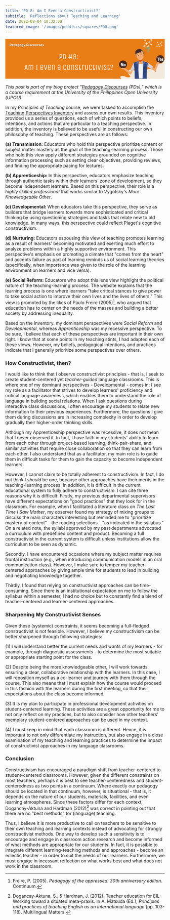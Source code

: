 ```yaml
---
title: 'PD 8: Am I Even a Constructivist?'
subtitle: 'Reflections about Teaching and Learning'
date: 2022-08-04 10:32:00
featured_image: '/images/peddiscs/squares/PD8.png'
---
```


![](/images/peddiscs/banners/PD8.png)

*This post is part of my blog project "[Pedagogy Discourses](https://www.pedagogydiscs.wordpress.com) (PDs)," which is a course requirement at the University of the Philippines Open University (UPOU).*

In my *Principles of Teaching* course, we were tasked to accomplish the [Teaching Perspectives Inventory](http://www.teachingperspectives.com/tpi/) and assess our own results. This inventory provided us a series of questions, each of which points to beliefs, intentions, and actions that are particular to a teaching perspective. In addition, the inventory is believed to be useful in constructing our own philosophy of teaching. These perspectives are as follows:

**(a) Transmission:** Educators who hold this perspective prioritize content or subject matter mastery as the goal of the teaching-learning process. Those who hold this view apply different strategies grounded on cognitive information processing such as setting clear objectives, providing reviews, and finding the appropriate pacing for lectures.

**(b) Apprenticeship:** In this perspective, educators emphasize teaching through authentic tasks within their learners' zone of development, so they become independent learners. Based on this perspective, their role is a *highly skilled professional* that works similar to Vygotsky's *More Knowledgeable Other*. 

**(c) Developmental:** When educators take this perspective, they serve as builders that bridge learners towards more sophisticated and critical thinking by using questioning strategies and tasks that relate new to old knowledge. In many ways, this perspective could reflect Piaget's cognitive constructivism.

**(d) Nurturing:** Educators espousing this view of teaching promotes learning as a result of learners' becoming motivated and exerting much effort to analyze problems within a highly supportive environment. This perspective's emphasis on promoting a climate that "comes from the heart" and accepts failure as part of learning reminds us of social learning theories (specifically, when importance was given to the role of the learning environment on learners and vice versa).

**(e) Social Reform:** Educators who adopt this lens view highlight the political nature of the teaching-learning process. The website explains that the learning process is one where learners "take critical stances to give power to take social action to improve their own lives and the lives of others." This view is promoted by the likes of Paulo Freire (2005)[^1], who argued that education has to center on the needs of the masses and building a better society by addressing inequality. 

Based on the inventory. my dominant perspectives were *Social Reform* and *Developmental*, whereas *Apprenticeship* was my recessive perspective. To be sure, I believe that each of these perspectives are important in their own right. I know that at some points in my teaching stints, I had adapted each of these views. However, my beliefs, pedagogical intentions, and practices indicate that I generally prioritize some perspectives over others. 

### How Constructivist, then?

I would like to think that I observe constructivist principles - that is, I seek to create student-centered yet *teacher-guided* language classrooms. This is where one of my dominant perspectives - Developmental - comes in: I see my role as a facilitator that strives to develop learners' proficiency and critical language awareness, which enables them to understand the role of language in building social relations. When I ask questions during interactive class discussions, I often encourage my students to relate new information to their previous experiences. Furthermore, the questions I give them during discussions are in increasing complexity in order to develop gradually their higher-order thinking skills. 

Although my Apprenticeship perspective was recessive, it does not mean that I never observed it. In fact, I have faith in my students' ability to learn from each other through project-based learning, think-pair-share, and similar activities that require close collaboration so that they can learn from each other. I also understand that as a facilitator, my main role is to guide them in difficult tasks for them to gain the capacity to become independent learners. 

However, I cannot claim to be totally adherent to constructivism. In fact, I do not think I *should* be one, because other approaches have their merits in the teaching-learning process. In addition, it is difficult in the current educational system to fully adhere to constructivism. I can cite three reasons why it is difficult: Firstly, my previous departmental supervisors have different expectations on "good practices" that they look for in the classroom. For example, when I facilitated a literature class on *The Last Time I Saw Mother*, my observer found my strategy of mixing groups to discuss the main characters interesting but reminded me to "prioritize mastery of content" - the reading selections - "as indicated in the syllabus." On a related note, the syllabi approved by my past departments advocated a curriculum with predefined content and product. Becoming a full constructivist in the current system is difficult unless institutions allow the curriculum to be seen as dynamic.

Secondly, I have encountered occasions where my subject matter requires frontal instruction (e.g., when introducing communication models in an oral communication class). However, I make sure to temper my teacher-centered approaches by giving ample time for students to lead in building and negotiating knowledge together. 

Thirdly, I found that relying on constructivist approaches can be time-consuming. Since there is an institutional expectation on me to follow the syllabus within a semester, I had no choice but to constantly find a blend of teacher-centered and learner-centered approaches. 

### Sharpening My Constructivist Senses

Given these (systemic) constraints, it seems becoming a full-fledged constructivist is not feasible. However, I believe my constructivism can be better sharpened through following strategies: 

(1) I will understand better the current needs and wants of my learners - for example, through diagnostic assessments - to determine the most suitable or appropriate starting point for the class.

(2) Despite being the more knowledgeable other, I will work towards ensuring a clear, collaborative relationship with the learners. In this case, I will reposition myself as a co-learner and journey with them through the course. This also means that I must explain how the course would proceed in this fashion with the learners during the first meeting, so that their expectations about the class become informed. 

(3) It is my plan to participate in professional development activities on student-centered learning. These activities are a great opportunity for me to not only reflect on my practices, but to also consider how other teachers' exemplary student-centered approaches can be used in my context. 

(4) I must keep in mind that each classroom is different. Hence, it is important to not only differentiate my instruction, but also engage in a close examination of my teaching and learning practices to determine the impact of constructivist approaches in my language classrooms. 

### Conclusion

Constructivism has encouraged a paradigm shift from teacher-centered to student-centered classrooms. However, given the different constraints on most teachers, perhaps it is best to see teacher-centeredness and student-centeredness as two points in a continuum. Where exactly our pedagogy should be located in that continuum, however, is situational - that is, it depends on the nature of our students, materials, facilities, and even learning atmospheres. Since these factors differ for each context, Dogancay-Aktuna and Hardman (2012)[^2] was correct in pointing out that there are no "best methods" for (language) teaching. 

Thus, I believe it is more productive to call on teachers to be sensitive to their own teaching and learning contexts instead of advocating for strongly constructivist methods. One way to develop such a sensitivity is to encourage and engage in classroom action research and become informed of what methods are appropriate for our students. In fact, it is possible to integrate different learning-teaching methods and approaches - become an eclectic teacher - in order to suit the needs of our learners. Furthermore, we must engage in incessant reflection on what works best and what does not work in the classroom. 

[^1]: Freire, P. (2005). *Pedagogy of the oppressed: 30th anniversary edition*. Continuum.
[^2]: Dogancay-Aktuna, S., & Hardman, J. (2012). Teacher education for EIL: Working toward a situated meta-praxis. In A. Matsuda (Ed.), *Principles and practices of teaching English as an international language* (pp. 103-118). Multilingual Matters.  